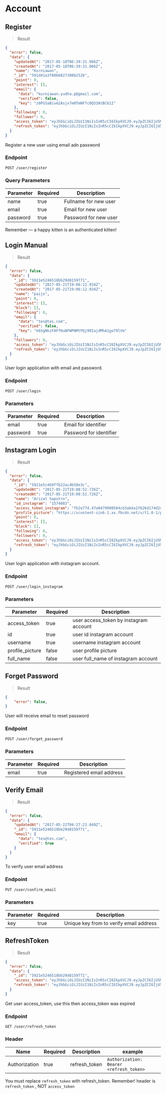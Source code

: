 # Account

## Register

> Result

```json
{
  "error": false,
  "data": {
    "updatedAt": "2017-05-18T06:39:31.966Z",
    "createdAt": "2017-05-18T06:39:31.966Z",
    "name": "Kurniawan",
    "_id": "591d41a3f80b8827308b2526",
    "point": 0,
    "interest": [],
    "email": {
      "data": "kurniawan.yudha.p@gmail.com",
      "verified": false,
      "key": "z0PGSaBivm2Asjx7m0TmNFfc0Q53AtBC612"
    },
    "following": 0,
    "follower": 0,
    "access_token": "eyJhbGciOiJIUzI1NiIsInR5cCI6IkpXVCJ9.eyJpZCI6IjU5MWQ0MWEzZjgwYjg4MjczMDhiMjUyNiIsInR5cGUiOiJhY2Nlc3NfdG9rZW4iLCJpYXQiOjE0OTUwODk1NzEsImV4cCI6MTUwMDI3MzU3MX0.fzVtnufkH7dGn15uYO4ke_SDQ6Q3P0oD01oqZT6zOkk",
    "refresh_token": "eyJhbGciOiJIUzI1NiIsInR5cCI6IkpXVCJ9.eyJpZCI6IjU5MWQ0MWEzZjgwYjg4MjczMDhiMjUyNiIsInR5cGUiOiJyZWZyZXNoX3Rva2VuIiwiaWF0IjoxNDk1MDg5NTcyLCJleHAiOjE1MjY2NDcxNzJ9.wr2zGhorpsUGJ2br0pBjPDh3s8JTEp1CUe-d6VhLMM0"
  }
}
```

Register a new user using email adn password

### Endpoint

`POST /user/register`

### Query Parameters

Parameter | Required | Description
--------- | ------- | -----------
name | true | Fullname for new user
email | true | Email for new user
password | true | Password for new user

<aside class="success">
Remember — a happy kitten is an authenticated kitten!
</aside>

## Login Manual

> Result

```json
{
  "error": false,
  "data": {
    "_id": "5921e5246518bb29d8159771",
    "updatedAt": "2017-05-21T19:06:12.934Z",
    "createdAt": "2017-05-21T19:06:12.934Z",
    "name": "paijo",
    "point": 0,
    "interest": [],
    "block": [],
    "following": 0,
    "email": {
      "data": "tes@tes.com",
      "verified": false,
      "key": "k6SgNkzFAFfHuNFWPNMtPQj99IajdMhA1go79lVm"
    },
    "followers": 0,
    "access_token": "eyJhbGciOiJIUzI1NiIsInR5cCI6IkpXVCJ9.eyJpZCI6IjU5MjFlNTI0NjUxOGJiMjlkODE1OTc3MSIsInR5cGUiOiJhY2Nlc3NfdG9rZW4iLCJpYXQiOjE0OTU0MjUzODgsImV4cCI6MTUwMDYwOTM4OH0.8AP4seI3HOCiJqP-2QXzr46MzpNkPca80lm1crgdV7A",
    "refresh_token": "eyJhbGciOiJIUzI1NiIsInR5cCI6IkpXVCJ9.eyJpZCI6IjU5MjFlNTI0NjUxOGJiMjlkODE1OTc3MSIsInR5cGUiOiJyZWZyZXNoX3Rva2VuIiwiaWF0IjoxNDk1NDI1Mzg4LCJleHAiOjE1MjY5ODI5ODh9.CE2cKlVzuyzfduwl7OGC1JzzkRJni-ctPNn4ZhsqzV0"
  }
}
```

User login application with email and password.


### Endpoint

`POST /user/login`

### Parameters

Parameter | Required | Description
--------- | ---------| -----------
email | true | Email for identifier
password | true | Password for identifier

## Instagram Login

> Result

```json
{
  "error": false,
  "data": {
    "_id": "5921e5c4b9ffb22ac4b58e3c",
    "updatedAt": "2017-05-21T19:08:52.726Z",
    "createdAt": "2017-05-21T19:08:52.726Z",
    "name": "Arizal Saputro",
    "id_instagram": "1574083",
    "access_token_instagram": "fb2e77d.47a0479900504cb3ab4a1f626d174d2d",
    "profile_picture": "https://scontent-sin6-1.xx.fbcdn.net/v/t1.0-1/p160x160/11174930_992304550841336_4056769259860245295_n.jpg?oh=2f85c038be8336b14699cbbe7ac3f89b&oe=599F7276",
    "point": 0,
    "interest": [],
    "block": [],
    "following": 0,
    "followers": 0,
    "access_token": "eyJhbGciOiJIUzI1NiIsInR5cCI6IkpXVCJ9.eyJpZCI6IjU5MjFlNWM0YjlmZmIyMmFjNGI1OGUzYyIsInR5cGUiOiJhY2Nlc3NfdG9rZW4iLCJpYXQiOjE0OTU0MjU3MzQsImV4cCI6MTUwMDYwOTczNH0.PV5me3Ljcy4EYjVk4pkRx97jyvFGmHFpM502qk-6rGA",
    "refresh_token": "eyJhbGciOiJIUzI1NiIsInR5cCI6IkpXVCJ9.eyJpZCI6IjU5MjFlNWM0YjlmZmIyMmFjNGI1OGUzYyIsInR5cGUiOiJyZWZyZXNoX3Rva2VuIiwiaWF0IjoxNDk1NDI1NzM0LCJleHAiOjE1MjY5ODMzMzR9.r9KeRQ4Gp9mhb1Fk-DCpqfzgI4LmwM0lqFyOuwxltBE"
  }
}
```

User login application with instagram account.


### Endpoint

`POST /user/login_instagram`

### Parameters

Parameter | Required | Description
--------- | ---------| -----------
access_token | true | user access_token by instagram account
id | true | user id instagram account
username | true | username instagram account
profile_picture | false | user profile picture
full_name | false | user full_name of instagram account


## Forget Password

> Result

```json
{
    "error": false,
}
```

User will receive email to reset password


### Endpoint

`POST /user/forget_password`

### Parameters

Parameter | Required | Description
--------- | ---------| -----------
email | true | Registered email address

## Verify Email

> Result

```json
{
  "error": false,
  "data": {
    "updatedAt": "2017-05-22T04:27:23.049Z",
    "_id": "5921e5246518bb29d8159771",
    "email": {
      "data": "tes@tes.com",
      "verified": true
    }
  }
}
```

To verify user email address


### Endpoint

`PUT /user/confirm_email`

### Parameters

Parameter | Required | Description
--------- | ---------| -----------
key | true | Unique key from to verify email address

## RefreshToken

> Result

```json
{
  "error": false,
  "data": {
    "_id": "5921e5246518bb29d8159771",
    "access_token": "eyJhbGciOiJIUzI1NiIsInR5cCI6IkpXVCJ9.eyJpZCI6IjU5MjFlNTI0NjUxOGJiMjlkODE1OTc3MSIsInR5cGUiOiJhY2Nlc3NfdG9rZW4iLCJpYXQiOjE0OTU0Mjc4NDQsImV4cCI6MTUwMDYxMTg0NH0.BkdPTO-H2NnB-kWxxPTDLpclc9L7pa-h7TRAuCGLtUc",
    "refresh_token": "eyJhbGciOiJIUzI1NiIsInR5cCI6IkpXVCJ9.eyJpZCI6IjU5MjFlNTI0NjUxOGJiMjlkODE1OTc3MSIsInR5cGUiOiJyZWZyZXNoX3Rva2VuIiwiaWF0IjoxNDk1NDI3ODQ0LCJleHAiOjE1MjY5ODU0NDR9.CRzb1_c2d536-bn-QG0JaDze5fAdyAHIwDcDT29R2eM"
  }
}
```

Get user access_token, use this then access_token was expired

### Endpoint

`GET /user/refresh_token`

### Header

Name | Required | Description | example
--------- | ---------| -----------| -------------
Authorization | true | refresh_token | `Authorization: Bearer <refresh_token>`

<aside class="notice">
You must replace <code>refresh_token</code> with refresh_token.
Remember! header is <code>refresh_token</code> , NOT <code>access_token</code>
</aside>